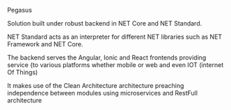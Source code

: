 Pegasus

Solution built under robust backend in NET Core and NET Standard.

NET Standard acts as an interpreter for different NET libraries such as NET Framework and NET Core.

The backend serves the Angular, Ionic and React frontends providing service {to various platforms whether mobile or web and even IOT (internet Of Things)

It makes use of the Clean Architecture architecture preaching independence between modules using microservices and RestFull architecture
